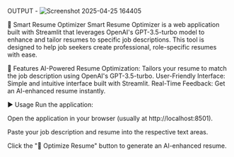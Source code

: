 OUTPUT - 
![Screenshot 2025-04-25 164405](https://github.com/user-attachments/assets/eebb3ec9-c258-47fa-be7b-3163f38a5589)


📄 Smart Resume Optimizer
Smart Resume Optimizer is a web application built with Streamlit that leverages OpenAI's GPT-3.5-turbo model to enhance and tailor resumes to specific job descriptions. This tool is designed to help job seekers create professional, role-specific resumes with ease.

🚀 Features
AI-Powered Resume Optimization: Tailors your resume to match the job description using OpenAI's GPT-3.5-turbo.
User-Friendly Interface: Simple and intuitive interface built with Streamlit.
Real-Time Feedback: Get an AI-enhanced resume instantly.

▶️ Usage
Run the application:

Open the application in your browser (usually at http://localhost:8501).

Paste your job description and resume into the respective text areas.

Click the "🔧 Optimize Resume" button to generate an AI-enhanced resume.

